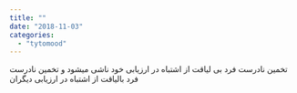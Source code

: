 ```yaml
---
title: ""
date: "2018-11-03"
categories: 
  - "tytomood"
---
```


تخمین نادرست فرد بی لیاقت از اشتباه در ارزیابی خود ناشی میشود و تخمین نادرست فرد بالیاقت از اشتباه در ارزیابی دیگران
